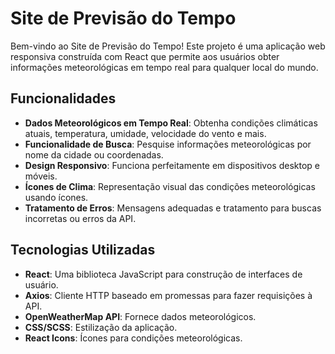# Site de Previsão do Tempo

Bem-vindo ao Site de Previsão do Tempo! Este projeto é uma aplicação web responsiva construída com React que permite aos usuários obter informações meteorológicas em tempo real para qualquer local do mundo.

## Funcionalidades

- **Dados Meteorológicos em Tempo Real**: Obtenha condições climáticas atuais, temperatura, umidade, velocidade do vento e mais.
- **Funcionalidade de Busca**: Pesquise informações meteorológicas por nome da cidade ou coordenadas.
- **Design Responsivo**: Funciona perfeitamente em dispositivos desktop e móveis.
- **Ícones de Clima**: Representação visual das condições meteorológicas usando ícones.
- **Tratamento de Erros**: Mensagens adequadas e tratamento para buscas incorretas ou erros da API.

## Tecnologias Utilizadas

- **React**: Uma biblioteca JavaScript para construção de interfaces de usuário.
- **Axios**: Cliente HTTP baseado em promessas para fazer requisições à API.
- **OpenWeatherMap API**: Fornece dados meteorológicos.
- **CSS/SCSS**: Estilização da aplicação.
- **React Icons**: Ícones para condições meteorológicas.
